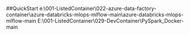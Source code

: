   
##QuickStart
e:\001-ListedContainer\022-azure-data-factory-container\azure-databricks-mlops-mlflow-main\azure-databricks-mlops-mlflow-main
E:\001-ListedContainer\029-DevContainer\PySpark_Docker-main
